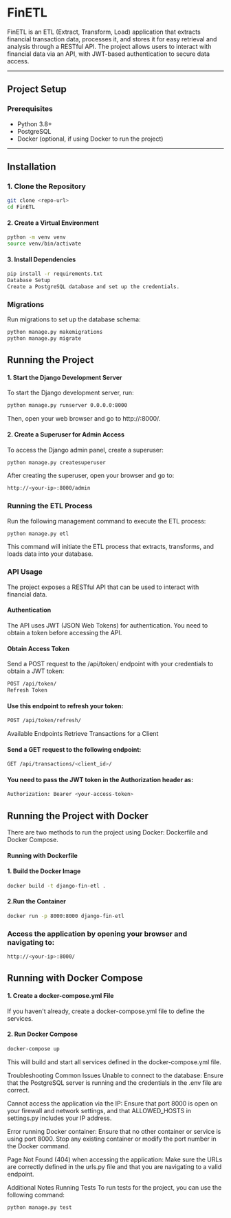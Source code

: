 # FinETL

FinETL is an ETL (Extract, Transform, Load) application that extracts financial transaction data, processes it, and stores it for easy retrieval and analysis through a RESTful API. The project allows users to interact with financial data via an API, with JWT-based authentication to secure data access.

---

## Project Setup

### Prerequisites

- Python 3.8+
- PostgreSQL
- Docker (optional, if using Docker to run the project)

---

## Installation

### 1. Clone the Repository

```sh
git clone <repo-url>
cd FinETL
```

#### 2. Create a Virtual Environment

```sh
python -m venv venv
source venv/bin/activate  
```

#### 3. Install Dependencies

```sh
pip install -r requirements.txt
Database Setup
Create a PostgreSQL database and set up the credentials.
```

### Migrations
Run migrations to set up the database schema:

```sh
python manage.py makemigrations
python manage.py migrate
```

## Running the Project

#### 1. Start the Django Development Server
To start the Django development server, run:

```sh
python manage.py runserver 0.0.0.0:8000
```

Then, open your web browser and go to http://<your-ip>:8000/.

#### 2. Create a Superuser for Admin Access
To access the Django admin panel, create a superuser:

```sh
python manage.py createsuperuser
```

After creating the superuser, open your browser and go to:

```sh
http://<your-ip>:8000/admin
```

### Running the ETL Process
Run the following management command to execute the ETL process:

```sh
python manage.py etl
```

This command will initiate the ETL process that extracts, transforms, and loads data into your database.

### API Usage
The project exposes a RESTful API that can be used to interact with financial data.

#### Authentication
The API uses JWT (JSON Web Tokens) for authentication. You need to obtain a token before accessing the API.

#### Obtain Access Token
Send a POST request to the /api/token/ endpoint with your credentials to obtain a JWT token:

```sh
POST /api/token/
Refresh Token
```

#### Use this endpoint to refresh your token:

```sh
POST /api/token/refresh/
```

Available Endpoints
Retrieve Transactions for a Client
#### Send a GET request to the following endpoint:

```sh
GET /api/transactions/<client_id>/
```

#### You need to pass the JWT token in the Authorization header as:

```sh
Authorization: Bearer <your-access-token>
```

## Running the Project with Docker
There are two methods to run the project using Docker: Dockerfile and Docker Compose.

#### Running with Dockerfile

#### 1. Build the Docker Image

```sh
docker build -t django-fin-etl .
```

#### 2.Run the Container

```sh
docker run -p 8000:8000 django-fin-etl
```

### Access the application by opening your browser and navigating to:

```sh
http://<your-ip>:8000/
```

## Running with Docker Compose

#### 1. Create a docker-compose.yml File
If you haven't already, create a docker-compose.yml file to define the services.

#### 2. Run Docker Compose

```sh
docker-compose up
```

This will build and start all services defined in the docker-compose.yml file.

Troubleshooting
Common Issues
Unable to connect to the database: Ensure that the PostgreSQL server is running and the credentials in the .env file are correct.

Cannot access the application via the IP: Ensure that port 8000 is open on your firewall and network settings, and that ALLOWED_HOSTS in settings.py includes your IP address.

Error running Docker container: Ensure that no other container or service is using port 8000. Stop any existing container or modify the port number in the Docker command.

Page Not Found (404) when accessing the application: Make sure the URLs are correctly defined in the urls.py file and that you are navigating to a valid endpoint.

Additional Notes
Running Tests
To run tests for the project, you can use the following command:

```sh
python manage.py test
```
